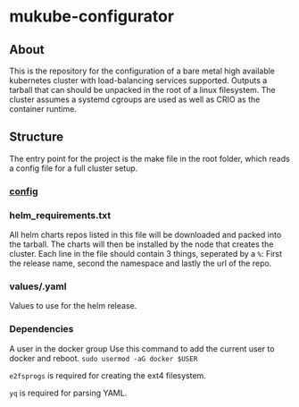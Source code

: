 # mukube-configurator

## About

This is the repository for the configuration of a bare metal high available kubernetes cluster with load-balancing services supported. Outputs a tarball that can should be unpacked in the root of a linux filesystem. The cluster assumes a systemd cgroups are used as well as CRIO as the container runtime.

## Structure
The entry point for the project is the make file in the root folder, which reads a config file for a full cluster setup.

### [config](docs/config.md)

### helm_requirements.txt
All helm charts repos listed in this file will be downloaded and packed into the tarball. The charts will then be installed by the node that creates the cluster. Each line in the file should contain 3 things, seperated by a `%`: First the release name, second the namespace and lastly the url of the repo.

### values/<helm release>.yaml
Values to use for the helm release.

### Dependencies
A user in the docker group
Use this command to add the current user to docker and reboot.
`sudo usermod -aG docker $USER`

`e2fsprogs` is required for creating the ext4 filesystem.

`yq` is required for parsing YAML. 
